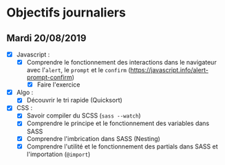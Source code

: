 # Objectifs journaliers

## Mardi 20/08/2019


* [X] Javascript :
  * [X] Comprendre le fonctionnement des interactions dans le navigateur avec l'`alert`, le `prompt` et le `confirm` (https://javascript.info/alert-prompt-confirm)
    * [x] Faire l'exercice

* [x] Algo : 
  * [x] Découvrir le tri rapide (Quicksort)

* [x] CSS : 
  * [x] Savoir compiler du SCSS (`sass --watch`)
  * [x] Comprendre le principe et le fonctionnement des variables dans SASS
  * [x] Comprendre l'imbrication dans SASS (Nesting)
  * [x] Comprendre l'utilité et le fonctionnement des partials dans SASS et l'importation (`@import`)
